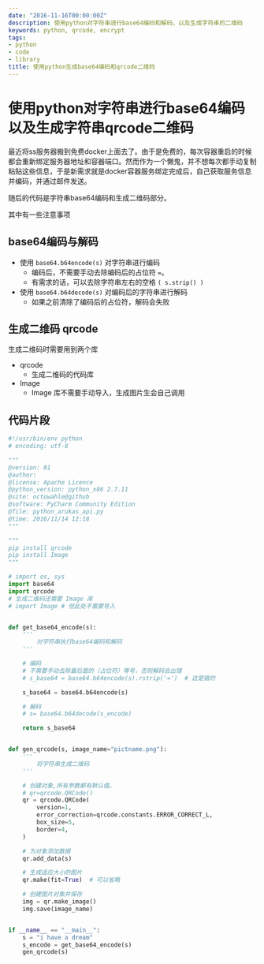 ```yaml
---
date: "2016-11-16T00:00:00Z"
description: 使用python对字符串进行base64编码和解码，以及生成字符串的二维码
keywords: python, qrcode, encrypt
tags:
- python
- code
- library
title: 使用python生成base64编码和qrcode二维码
---
```


# 使用python对字符串进行base64编码以及生成字符串qrcode二维码

最近将ss服务器搬到免费docker上面去了。由于是免费的，每次容器重启的时候都会重新绑定服务器地址和容器端口。然而作为一个懒鬼，并不想每次都手动复制粘贴这些信息，于是新需求就是docker容器服务绑定完成后，自己获取服务信息并编码，并通过邮件发送。

随后的代码是字符串base64编码和生成二维码部分。

其中有一些注意事项

## base64编码与解码

+ 使用 ` base64.b64encode(s) ` 对字符串进行编码
  + 编码后，不需要手动去除编码后的占位符 ` = `。
  + 有需求的话，可以去除字符串左右的空格 `( s.strip() )`
+ 使用 ` base64.b64decode(s) ` 对编码后的字符串进行解码
  + 如果之前清除了编码后的占位符，解码会失败

## 生成二维码 qrcode

生成二维码时需要用到两个库

+ qrcode 
  + 生成二维码的代码库
+ Image 
  + Image 库不需要手动导入，生成图片生会自己调用

## 代码片段
```python
#!/usr/bin/env python
# encoding: utf-8

"""
@version: 01
@author: 
@license: Apache Licence 
@python_version: python_x86 2.7.11
@site: octowahle@github
@software: PyCharm Community Edition
@file: python_arukas_api.py
@time: 2016/11/14 12:18
"""

"""
pip install qrcode
pip install Image
"""

# import os, sys
import base64
import qrcode
# 生成二维码还需要 Image 库
# import Image # 但此处不需要导入


def get_base64_encode(s):
    '''
        对字符串执行base64编码和解码
    '''

    # 编码
    # 不需要手动去除最后面的（占位符）等号，否则解码会出错
    # s_base64 = base64.b64encode(s).rstrip('=')  # 这是错的

    s_base64 = base64.b64encode(s)

    # 解码
    # s= base64.b64decode(s_encode)

    return s_base64


def gen_qrcode(s, image_name="pictname.png"):
    '''
        将字符串生成二维码
    '''

    # 创建对象,所有参数都有默认值。
    # qr=qrcode.QRCode()
    qr = qrcode.QRCode(
        version=1,
        error_correction=qrcode.constants.ERROR_CORRECT_L,
        box_size=5,
        border=4,
    )

    # 为对象添加数据
    qr.add_data(s)

    # 生成适应大小的图片
    qr.make(fit=True)  # 可以省略

    # 创建图片对象并保存
    img = qr.make_image()
    img.save(image_name)


if __name__ == "__main__":
    s = "i have a dream"
    s_encode = get_base64_encode(s)
    gen_qrcode(s)


```
